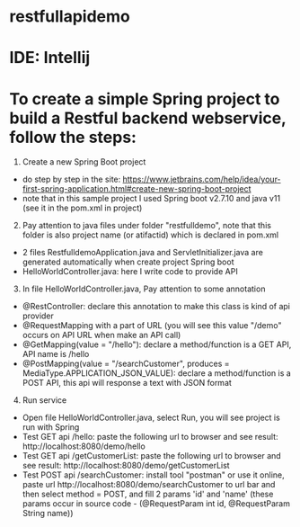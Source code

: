 # restfullapidemo
# IDE: Intellij

# To create a simple Spring project to build a Restful backend webservice, follow the steps:

1. Create a new Spring Boot project
- do step by step in the site: https://www.jetbrains.com/help/idea/your-first-spring-application.html#create-new-spring-boot-project
- note that in this sample project I used Spring boot v2.7.10 and java v11 (see it in the pom.xml in project)

2. Pay attention to java files under folder "restfulldemo", note that this folder is also project name (or atifactid) which is declared in pom.xml
- 2 files RestfulldemoApplication.java and ServletInitializer.java are generated automatically when create project Spring boot
- HelloWorldController.java: here I write code to provide API

3. In file HelloWorldController.java, Pay attention to some annotation
- @RestController: declare this annotation to make this class is kind of api provider
- @RequestMapping with a part of URL (you will see this value "/demo" occurs on API URL when make an API call)
- @GetMapping(value = "/hello"): declare a method/function is a GET API, API name is /hello
- @PostMapping(value = "/searchCustomer", produces = MediaType.APPLICATION_JSON_VALUE): declare a method/function is a POST API, this api will response a text with JSON format

4. Run service
- Open file HelloWorldController.java, select Run, you will see project is run with Spring 
- Test GET api /hello: paste the following url to browser and see result: http://localhost:8080/demo/hello
- Test GET api /getCustomerList: paste the following url to browser and see result: http://localhost:8080/demo/getCustomerList
- Test POST api /searchCustomer: install tool "postman" or use it online, paste url http://localhost:8080/demo/searchCustomer to url bar and then select method = POST, and fill 2 params 'id' and 'name' (these params occur in source code - (@RequestParam int id, @RequestParam String name))
